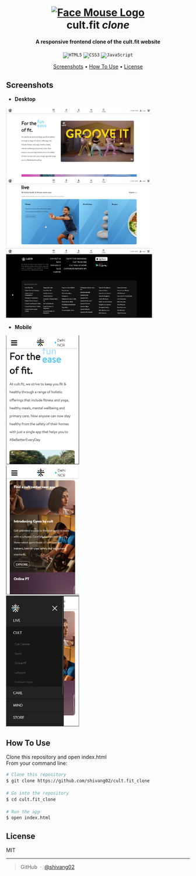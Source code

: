 <h1 align="center">
<br>
<a href="https://github.com/shivang02/cult.fit_clone"><img src="https://static.cure.fit/assets/images/curefit-v-man.svg" alt="Face Mouse Logo" width="200" style= "background-color: white"></a>
<br>
  cult.fit <i>clone</i>
  <br>
</h1>

<h4 align="center">A responsive frontend clone of the  cult.fit website</h4>

<div align="center">
<code><img alt="HTML5" height="20px" width="20px" src="https://raw.githubusercontent.com/tomchen/stack-icons/master/logos/html-5.svg" title="HTML5"/></code>
<code><img alt="CSS3" height="20px" width="20px" src="https://raw.githubusercontent.com/tomchen/stack-icons/master/logos/css-3.svg" title="CSS3"/></code>
<code><img alt="JavaScript" height="20px" width="20px" src="https://raw.githubusercontent.com/get-icon/geticon/master/icons/javascript.svg" title="Bootstrap"/></code>
</div>
<p align="center">
  <a href="#screenshots">Screenshots</a> •
  <a href="#how-to-use">How To Use</a> •
  <a href="#license">License</a>
</p>



## Screenshots

- **Desktop**<br>
<img src="./assets/desktop-1.png" alt="Screenshot 1 (desktop)" width="400" style= "background-color: white">
<br>
<img src="./assets/desktop-2.png" alt="Screenshot 2 (desktop)" width="400" style= "background-color: white">
<br>
<img src="./assets/desktop-3.png" alt="Screenshot 3 (desktop)" width="400" style= "background-color: white">

- **Mobile**<br>
<img src="./assets/mobile-1.png" alt="Screenshot 1 (mobile)" width="200" style= "background-color: white">
<br>
<img src="./assets/mobile-2.png" alt="Screenshot 2 (mobile)" width="200" style= "background-color: white">
<br>
<img src="./assets/mobile-3.png" alt="Screenshot 3 (mobile)" width="200" style= "background-color: white">

## How To Use

Clone this repository and open index.html<br>
From your command line:

```bash
# Clone this repository
$ git clone https://github.com/shivang02/cult.fit_clone

# Go into the repository
$ cd cult.fit_clone

# Run the app
$ open index.html 
```

## License

MIT

---

> GitHub &nbsp;&middot;&nbsp; [@shivang02](https://github.com/shivang02)
